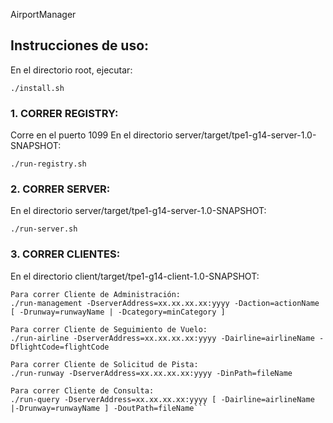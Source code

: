 AirportManager
## Instrucciones de uso:
En el directorio root, ejecutar:
```
./install.sh
```

### 1. CORRER REGISTRY:
Corre en el puerto 1099
En el directorio server/target/tpe1-g14-server-1.0-SNAPSHOT:
```
./run-registry.sh
```

### 2. CORRER SERVER:
En el directorio server/target/tpe1-g14-server-1.0-SNAPSHOT:
```
./run-server.sh
```

### 3. CORRER CLIENTES:
En el directorio client/target/tpe1-g14-client-1.0-SNAPSHOT:

```
Para correr Cliente de Administración:
./run-management -DserverAddress=xx.xx.xx.xx:yyyy -Daction=actionName [ -Drunway=runwayName | -Dcategory=minCategory ]

Para correr Cliente de Seguimiento de Vuelo:
./run-airline -DserverAddress=xx.xx.xx.xx:yyyy -Dairline=airlineName -DflightCode=flightCode

Para correr Cliente de Solicitud de Pista:
./run-runway -DserverAddress=xx.xx.xx.xx:yyyy -DinPath=fileName

Para correr Cliente de Consulta:
./run-query -DserverAddress=xx.xx.xx.xx:yyyy [ -Dairline=airlineName |-Drunway=runwayName ] -DoutPath=fileName```
